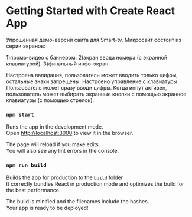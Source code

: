 # Getting Started with Create React App

Упрощенная демо-версий сайта для Smart-tv. 
Микросайт состоит из серии экранов:

1)промо-видео с баннером.
2)экран ввода номера (с экранной клавиатурой).
3)финальный инфо-экран.

Настроена валидация, пользователь может вводить только цифры, остальные знаки запрещены. 
Настроено управление с клавиатуры. Пользователь может сразу вводи цифры. Когда инпут активен, пользователь может выбирать экранные кнопки с помощью экранное клавиатуры (с помощью стрелок).

### `npm start`

Runs the app in the development mode.\
Open [http://localhost:3000](http://localhost:3000) to view it in the browser.

The page will reload if you make edits.\
You will also see any lint errors in the console.

### `npm run build`

Builds the app for production to the `build` folder.\
It correctly bundles React in production mode and optimizes the build for the best performance.

The build is minified and the filenames include the hashes.\
Your app is ready to be deployed!

